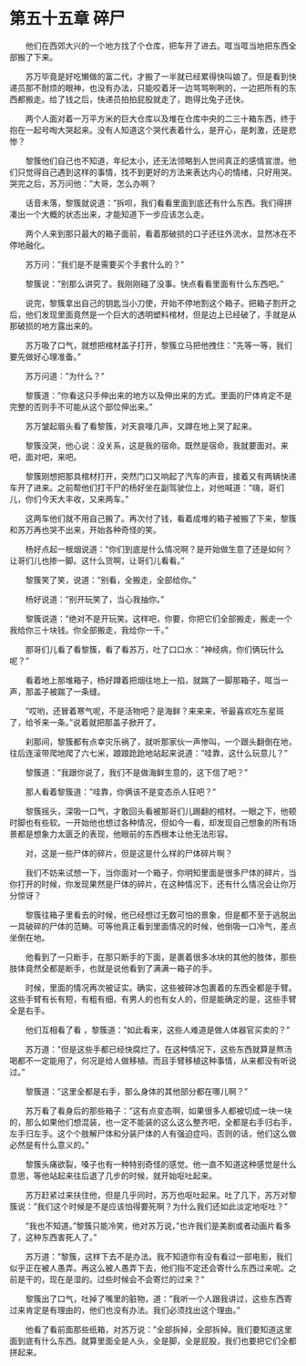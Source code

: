 # 第五十五章 碎尸


　　他们在西郊大兴的一个地方找了个仓库，把车开了进去。哐当哐当地把东西全部搬了下来。

　　苏万毕竟是好吃懒做的富二代，才搬了一半就已经累得快叫娘了。但是看到快递员那不耐烦的眼神，也没有办法，只能咬着牙一边骂骂咧咧的，一边把所有的东西都搬走。给了钱之后，快递员拍拍屁股就走了，跑得比兔子还快。

　　两个人面对着一万平方米的巨大仓库以及堆在仓库中央的二三十箱东西，终于抱在一起号啕大哭起来。没有人知道这个哭代表着什么，是开心，是刺激，还是悲惨？

　　黎簇他们自己也不知道，年纪太小，还无法领略到人世间真正的感情宣泄。他们只觉得自己遇到这样的事情，找不到更好的方法来表达内心的情绪，只好用哭。哭完之后，苏万问他：”大哥，怎么办啊？

　　话音未落，黎簇就说道：”拆呗，我们看看里面到底还有什么东西。我们得拼凑出一个大概的状态出来，才能知道下一步应该怎么走。

　　两个人来到那只最大的箱子面前，看着那破损的口子还往外流水，显然冰在不停地融化。

　　苏万问：”我们是不是需要买个手套什么的？”

　　黎簇说：”别那么讲究了。我刚刚碰了没事。快点看看里面有什么东西吧。”

　　说完，黎簇拿出自己的钥匙当小刀使，开始不停地割这个箱子。把箱子割开之后，他们发现里面竟然是一个巨大的透明塑料棺材，但是边上已经破了，手就是从那破损的地方露出来的。

　　苏万吸了口气，就想把棺材盖子打开，黎簇立马把他拽住：”先等一等，我们要先做好心理准备。”

　　苏万问道：”为什么？”

　　黎簇道：”你看这只手伸出来的地方以及伸出来的方式。里面的尸体肯定不是完整的否则手不可能从这个部位伸出来。”

　　苏万皱起眉头看了看黎簇，对天哀嚎几声，又蹲在地上哭了起来。

　　黎簇没哭，他心说：没关系，这是我的宿命。既然是宿命，我就要面对。来吧，面对吧，来吧。

　　黎簇刚想把那具棺材打开，突然门口又响起了汽车的声音，接着又有两辆快递车开了进来。之前帮他们打干尸的杨好坐在副驾驶位上，对他喊道：”嗨，哥们儿，你们今天大丰收，又来两车。”

　　这两车他们就不用自己搬了。再次付了钱，看着成堆的箱子被搬了下来，黎簇和苏万再也哭不出来，开始各种奇怪的笑。

　　杨好点起一根烟说道：”你们到底是什么情况啊？是开始做生意了还是如何？让哥们儿也掺一脚。这什么货啊，让哥们儿看看。”

　　黎簇笑了笑，说道：”别看，全搬走，全部给你。”

　　杨好说道：”别开玩笑了，当心我抽你。”

　　黎簇说道：”绝对不是开玩笑。这样吧，你要，你把它们全部搬走，搬走一个我给你三十块钱。你全部搬走，我给你一千。”

　　那哥们儿看了看黎簇，看了看苏万，吐了口口水：”神经病，你们俩玩什么呢？”

　　看着地上那堆箱子，杨好蹲着把烟往地上一掐，就踹了一脚那箱子，哐当一声，那盖子被踹了一条缝。

　　”哎哟，还冒着寒气呢，不是活物吧？是海鲜？来来来，爷最喜欢吃东星斑了，给爷来一条。”说着就把那盖子掀开了。

　　刹那间，黎簇都有点幸灾乐祸了，就听那家伙一声惨叫，一个跟头翻倒在地，往后连滚带爬地爬了六七米，踉踉跄跄地站起来说道：”哇靠，这什么玩意儿？”

　　黎簇道：”我跟你说了，我们不是做海鲜生意的，这下信了吧？”

　　那人看着黎簇道：”哇靠，你俩该不是变态杀人狂吧？”

　　黎簇摇头，深吸一口气，才敢回头看被那哥们儿踢翻的棺材。一眼之下，他顿时脚也有些软。一开始他也想过各种情况，但如今一看，却发现自己想象的所有场景都是想象力太匮乏的表现，他眼前的东西根本让他无法形容。

　　对，这是一些尸体的碎片，但是这是什么样的尸体碎片啊？

　　我们不妨来试想一下，当你面对一个箱子，你明知里面是很多尸体的碎片，当你打开的时候，你发现果然是尸体的碎片，在这种情况下，还有什么情况会让你万分惊讶？

　　黎簇往箱子里看去的时候，他已经想过无数可怕的景象，但是都不至于逃脱出一具破碎的尸体的范畴。可等他真正看到里面情况的时候，他倒吸一口冷气，差点坐倒在地。

　　他看到了一只断手，在那只断手的下面，是裹着很多冰块的其他的肢体，那些肢体竟然全都是断手，也就是说他看到了满满一箱子的手。

　　时候，里面的情况再次被证实。确实，这些被碎冰包裹着的东西全都是手臂。这些手臂有长有短，有粗有细，有男人的也有女人的，但是能确定的是，这些手臂全是右手。

　　他们互相看了看 ，黎簇道：”如此看来，这些人难道是做人体器官买卖的？”

　　苏万道：”但是这些手都已经快腐烂了。在这种情况下，这些东西就算是熬汤喝都不一定能用了，何况是给人做移植。而且手臂移植这种事情，从来都没有听说过。”

　　黎簇道：”这里全都是右手，那么身体的其他部分都在哪儿啊？”

　　苏万看了看身后的那些箱子：”这有点变态啊，如果很多人都被切成一块一块的，那么如果他们想混装，也一定不能装的这么这么整齐吧，全都是右手归右手，左手归左手。这个个肢解尸体和分装尸体的人有强迫症吗，否则的话，他们这么做必然是有什么意义的。”

　　黎簇头痛欲裂，嗓子也有一种特别奇怪的感觉。他一直不知道这种感觉是什么意思，等他站起来往后退了几步的时候，就开始呕吐起来。

　　苏万赶紧过来扶住他，但是几乎同时，苏万也呕吐起来。吐了几下，苏万对黎簇说：”我们这个时候是不是应该怕得要死啊？为什么我们还如此淡定地呕吐？”

　　”我也不知道。”黎簇只能冷笑，他对苏万说，”也许我们是美剧或者动画片看多了，这种东西害死人了。”

　　苏万道：”黎簇，这样下去不是办法。我不知道你有没有看过一部电影，我们似乎正在被人愚弄。再这么被人愚弄下去，他们指不定还会寄什么东西过来呢。之前是干的，现在是湿的。过些时候会不会寄烂的过来？”

　　黎簇出了口气，吐掉了嘴里的脏物，道：”我听一个人跟我讲过，这些东西寄过来肯定是有理由的，他们也没有办法。我们必须找出这个理由。”

　　他看了看前面那些纸箱，对苏万说：”全部拆掉，全部拆掉。我们要知道这里面到底有什么东西。就算里面全是人头，全是脚，全是屁股，我们也要把它们全都拼起来。

